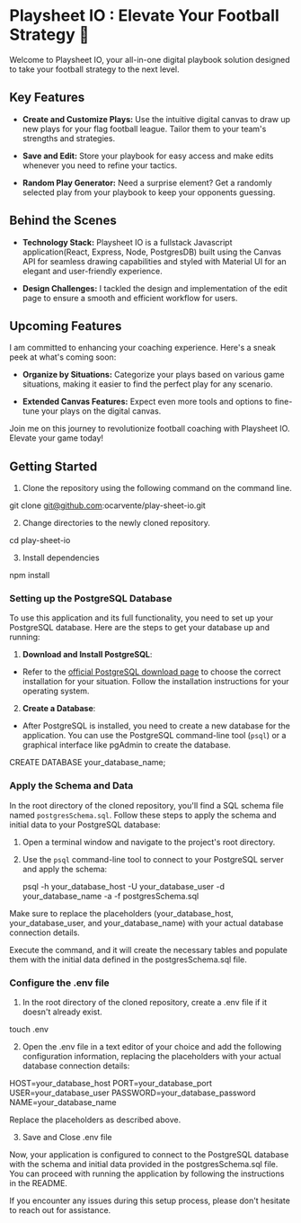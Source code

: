# Playsheet IO : Elevate Your Football Strategy 🏈

Welcome to Playsheet IO, your all-in-one digital playbook solution designed to take your football strategy to the next level.

## Key Features

- **Create and Customize Plays:** Use the intuitive digital canvas to draw up new plays for your flag football league. Tailor them to your team's strengths and strategies.

- **Save and Edit:** Store your playbook for easy access and make edits whenever you need to refine your tactics.

- **Random Play Generator:** Need a surprise element? Get a randomly selected play from your playbook to keep your opponents guessing.

## Behind the Scenes

- **Technology Stack:** Playsheet IO is a fullstack Javascript application(React, Express, Node, PostgresDB) built using the Canvas API for seamless drawing capabilities and styled with Material UI for an elegant and user-friendly experience.

- **Design Challenges:** I tackled the design and implementation of the edit page to ensure a smooth and efficient workflow for users.

## Upcoming Features

I am committed to enhancing your coaching experience. Here's a sneak peek at what's coming soon:

- **Organize by Situations:** Categorize your plays based on various game situations, making it easier to find the perfect play for any scenario.

- **Extended Canvas Features:** Expect even more tools and options to fine-tune your plays on the digital canvas.

Join me on this journey to revolutionize football coaching with Playsheet IO. Elevate your game today!

## Getting Started

1. Clone the repository using the following command on the command line.

git clone git@github.com:ocarvente/play-sheet-io.git

2. Change directories to the newly cloned repository.

cd play-sheet-io

3. Install dependencies

npm install

### Setting up the PostgreSQL Database

To use this application and its full functionality, you need to set up your PostgreSQL database. Here are the steps to get your database up and running:

1. **Download and Install PostgreSQL**:

- Refer to the [official PostgreSQL download page](https://www.postgresql.org/download/) to choose the correct installation for your situation. Follow the installation instructions for your operating system.

2. **Create a Database**:

- After PostgreSQL is installed, you need to create a new database for the application. You can use the PostgreSQL command-line tool (`psql`) or a graphical interface like pgAdmin to create the database.

CREATE DATABASE your_database_name;

### Apply the Schema and Data

In the root directory of the cloned repository, you'll find a SQL schema file named `postgresSchema.sql`. Follow these steps to apply the schema and initial data to your PostgreSQL database:

1. Open a terminal window and navigate to the project's root directory.

2. Use the `psql` command-line tool to connect to your PostgreSQL server and apply the schema:

   psql -h your_database_host -U your_database_user -d your_database_name -a -f postgresSchema.sql

Make sure to replace the placeholders (your_database_host, your_database_user, and your_database_name) with your actual database connection details.

Execute the command, and it will create the necessary tables and populate them with the initial data defined in the postgresSchema.sql file.

### Configure the .env file

1. In the root directory of the cloned repository, create a .env file if it doesn't already exist.

touch .env

2. Open the .env file in a text editor of your choice and add the following configuration information, replacing the placeholders with your actual database connection details:

HOST=your_database_host
PORT=your_database_port
USER=your_database_user
PASSWORD=your_database_password
NAME=your_database_name

Replace the placeholders as described above.

3. Save and Close .env file

Now, your application is configured to connect to the PostgreSQL database with the schema and initial data provided in the postgresSchema.sql file. You can proceed with running the application by following the instructions in the README.

If you encounter any issues during this setup process, please don't hesitate to reach out for assistance.



